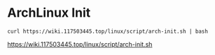 # ArchLinux Init

`curl https://wiki.117503445.top/linux/script/arch-init.sh | bash`

<https://wiki.117503445.top/linux/script/arch-init.sh>
